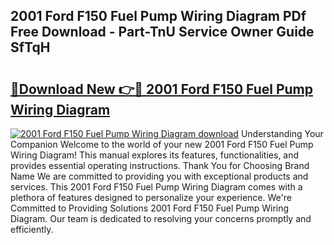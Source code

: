 ## 2001 Ford F150 Fuel Pump Wiring Diagram PDf Free Download - Part-TnU Service Owner Guide SfTqH

# <h2><a href="http://dfrmlkp.blite.top/?on=2001+Ford+F150+Fuel+Pump+Wiring+Diagram">🔗Download New 👉🔴 2001 Ford F150 Fuel Pump Wiring Diagram</a></h2>

[![2001 Ford F150 Fuel Pump Wiring Diagram download](https://i.imgur.com/lujVjoI.png)](http://dfrmlkp.blite.top/?on=2001+Ford+F150+Fuel+Pump+Wiring+Diagram)
Understanding Your Companion Welcome to the world of your new 2001 Ford F150 Fuel Pump Wiring Diagram! This manual explores its features, functionalities, and provides essential operating instructions. Thank You for Choosing Brand Name We are committed to providing you with exceptional products and services. This 2001 Ford F150 Fuel Pump Wiring Diagram comes with a plethora of features designed to personalize your experience. We're Committed to Providing Solutions 2001 Ford F150 Fuel Pump Wiring Diagram. Our team is dedicated to resolving your concerns promptly and efficiently.
